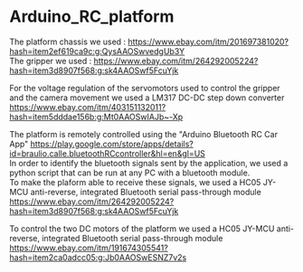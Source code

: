 # Arduino_RC_platform

The platform chassis we used :  https://www.ebay.com/itm/201697381020?hash=item2ef619ca9c:g:QysAAOSwvedgUb3Y  
The gripper we used :  https://www.ebay.com/itm/264292005224?hash=item3d8907f568:g:sk4AAOSwf5FcuYjk  

For the voltage regulation of the servomotors used to control the gripper and the camera movement we used a LM317 DC-DC step down converter https://www.ebay.com/itm/403151132011?hash=item5dddae156b:g:Mt0AAOSwIAJb~-Xp  

The platform is remotely controlled using the "Arduino Bluetooth RC Car App" https://play.google.com/store/apps/details?id=braulio.calle.bluetoothRCcontroller&hl=en&gl=US  
In order to identify the bluetooth signals sent by the application, we used a python script that can be run at any PC with a bluetooth module.  
To make the plaform able to receive these signals, we used a HC05 JY-MCU anti-reverse, integrated Bluetooth serial pass-through module https://www.ebay.com/itm/264292005224?hash=item3d8907f568:g:sk4AAOSwf5FcuYjk  

To control the two DC motors of the platform we used a HC05 JY-MCU anti-reverse, integrated Bluetooth serial pass-through module https://www.ebay.com/itm/191674305541?hash=item2ca0adcc05:g:Jb0AAOSwESNZ7v2s  
